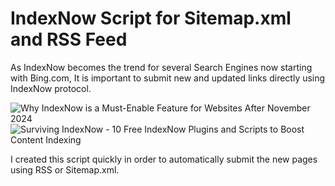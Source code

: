 # IndexNow Script for Sitemap.xml and RSS Feed

As IndexNow becomes the trend for several Search Engines now starting with Bing.com,
It is important to submit new and updated links directly using IndexNow protocol.

![Why IndexNow is a Must-Enable Feature for Websites After November 2024](https://medevel.com/why-indexnow-is-a-must/)
![Surviving IndexNow - 10 Free IndexNow Plugins and Scripts to Boost Content Indexing](https://medevel.com/indexnow-must-be/)


I created this script quickly in order to automatically submit the new pages using RSS or Sitemap.xml.
